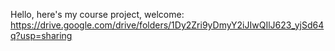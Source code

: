 Hello, here's my course project, welcome:
https://drive.google.com/drive/folders/1Dy2Zri9yDmyY2iJIwQIlJ623_yjSd64q?usp=sharing
